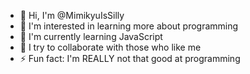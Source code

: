 - 👋 Hi, I'm @MimikyuIsSilly
- 👀 I'm interested in learning more about programming
- 🌱 I'm currently learning JavaScript
- 💞️ I try to collaborate with those who like me
- ⚡ Fun fact: I'm REALLY not that good at programming

<!---
MimikyuIsSilly/MimikyuIsSilly is a ✨ special ✨ repository because its `README.md` (this file) appears on your GitHub profile.
You can click the Preview link to take a look at your changes.
--->
